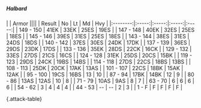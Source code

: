 ##### Halbard

|      |   Armor   ||||
|   Result   |   No   |   Lt   |   Md   |   Hvy   |
|:--------:|:-----:|:-----:|:-----:|:-----:|
| 149 - 150 | 41EK | 33EK | 25ES | 19ES |
| 147 - 148 | 40EK | 32ES | 25ES | 18ES |
| 145 - 146 | 39ES | 31ES | 25ES | 18ES |
| 143 - 144 | 38ES | 31ES | 24DS | 18DS |
| 140 - 142 | 37ES | 30ES | 24DK | 17DK |
| 137 - 139 | 36ES | 29DS | 23DK | 17DS |
| 133 - 136 | 35EK | 28DS | 22CK | 16CK |
| 129 - 132 | 33ES | 27DS | 21CS | 16CS |
| 124 - 128 | 31EK | 25DS | 20CS | 15BK |
| 119 - 123 | 29DS | 24CK | 19BS | 14BS |
| 114 - 118 | 27DS | 22CS | 18BS | 13BS |
| 108 - 113 | 25DK | 20CK | 17AK | 13AS |
| 101 - 107 | 22CS | 18BK | 15AK | 12AK |
| 95 - 100 | 19CS | 16BS | 13 | 10 |
| 87 - 94 | 17BK | 14BK | 12 | 9 |
| 80 - 86 | 13AS | 12AS | 10 | 8 |
| 71 - 79 | 10AS | 9AS | 8 | 7 |
| 63 - 70 | 6 | 6 | 6 | 6 |
| 54 - 62 | 3 | 4 | 4 | 4 |
| 44 - 53 | --  | --  | 2 | 3 |
| 1 - F | F | F | F | F |

{.attack-table}
